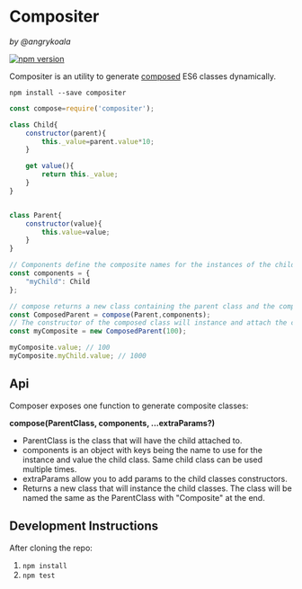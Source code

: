 Compositer
==========
_by @angrykoala_

[![npm version](https://badge.fury.io/js/compositer.svg)](https://badge.fury.io/js/compositer)

Compositer is an utility to generate [composed](https://en.wikipedia.org/wiki/Composition_over_inheritance) ES6 classes dynamically.

`npm install --save compositer`

```js
const compose=require('compositer');

class Child{
    constructor(parent){
        this._value=parent.value*10;
    }

    get value(){
        return this._value;
    }
}


class Parent{
    constructor(value){
        this.value=value;
    }
}

// Components define the composite names for the instances of the child classes
const components = {
    "myChild": Child
};

// compose returns a new class containing the parent class and the composed sub classes
const ComposedParent = compose(Parent,components);
// The constructor of the composed class will instance and attach the child classes to getters
const myComposite = new ComposedParent(100);

myComposite.value; // 100
myComposite.myChild.value; // 1000
```


## Api

Composer exposes one function to generate composite classes:

**compose(ParentClass, components, ...extraParams?)**    
  * ParentClass is the class that will have the child attached to.
  * components is an object with keys being the name to use for the instance and value the child class. Same child class can be used multiple times.
  * extraParams allow you to add params to the child classes constructors.
  * Returns a new class that will instance the child classes. The class will be named the same as the ParentClass with "Composite" at the end.


## Development Instructions
After cloning the repo:

1. `npm install`
2. `npm test`
